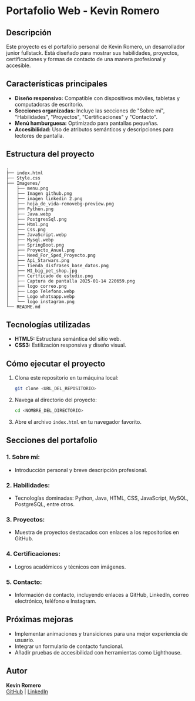 # Portafolio Web - Kevin Romero

## Descripción
Este proyecto es el portafolio personal de Kevin Romero, un desarrollador junior fullstack. Está diseñado para mostrar sus habilidades, proyectos, certificaciones y formas de contacto de una manera profesional y accesible.

## Características principales
- **Diseño responsivo:** Compatible con dispositivos móviles, tabletas y computadoras de escritorio.
- **Secciones organizadas:** Incluye las secciones de "Sobre mí", "Habilidades", "Proyectos", "Certificaciones" y "Contacto".
- **Menú hamburguesa:** Optimizado para pantallas pequeñas.
- **Accesibilidad:** Uso de atributos semánticos y descripciones para lectores de pantalla.

## Estructura del proyecto
```
.
├── index.html
├── Style.css
├── Imagenes/
│   ├── menu.png
│   ├── Imagen github.png
│   ├── imagen linkedin 2.png
│   ├── hoja_de_vida-removebg-preview.png
│   ├── Python.png
│   ├── Java.webp
│   ├── PostgresSql.png
│   ├── Html.png
│   ├── Css.png
│   ├── JavaScript.webp
│   ├── Mysql.webp
│   ├── SpringBoot.png
│   ├── Proyecto_Anuel.png
│   ├── Need_For_Sped_Proyecto.png
│   ├── Api_Starwars.png
│   ├── Tienda_disfrases_base_datos.png
│   ├── MI_big_pet_shop.jpg
│   ├── Certficado de estudio.png
│   ├── Captura de pantalla 2025-01-14 220659.png
│   ├── logo correo.png
│   ├── Logo Telefono.webp
│   ├── Logo whatsapp.webp
│   └── logo instagram.png
└── README.md
```

## Tecnologías utilizadas
- **HTML5:** Estructura semántica del sitio web.
- **CSS3:** Estilización responsiva y diseño visual.

## Cómo ejecutar el proyecto
1. Clona este repositorio en tu máquina local:
   ```bash
   git clone <URL_DEL_REPOSITORIO>
   ```
2. Navega al directorio del proyecto:
   ```bash
   cd <NOMBRE_DEL_DIRECTORIO>
   ```
3. Abre el archivo `index.html` en tu navegador favorito.

## Secciones del portafolio
### 1. **Sobre mí:**
   - Introducción personal y breve descripción profesional.

### 2. **Habilidades:**
   - Tecnologías dominadas: Python, Java, HTML, CSS, JavaScript, MySQL, PostgreSQL, entre otros.

### 3. **Proyectos:**
   - Muestra de proyectos destacados con enlaces a los repositorios en GitHub.

### 4. **Certificaciones:**
   - Logros académicos y técnicos con imágenes.

### 5. **Contacto:**
   - Información de contacto, incluyendo enlaces a GitHub, LinkedIn, correo electrónico, teléfono e Instagram.

## Próximas mejoras
- Implementar animaciones y transiciones para una mejor experiencia de usuario.
- Integrar un formulario de contacto funcional.
- Añadir pruebas de accesibilidad con herramientas como Lighthouse.

## Autor
**Kevin Romero**  
[GitHub](https://github.com/Kevinromero04) | [LinkedIn](https://www.linkedin.com/in/kevin-stev-romero-rincon-0ba6b3337/)


